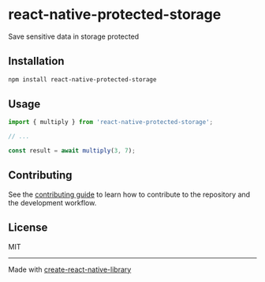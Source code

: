 # react-native-protected-storage

Save sensitive data in storage protected

## Installation

```sh
npm install react-native-protected-storage
```

## Usage

```js
import { multiply } from 'react-native-protected-storage';

// ...

const result = await multiply(3, 7);
```

## Contributing

See the [contributing guide](CONTRIBUTING.md) to learn how to contribute to the repository and the development workflow.

## License

MIT

---

Made with [create-react-native-library](https://github.com/callstack/react-native-builder-bob)
